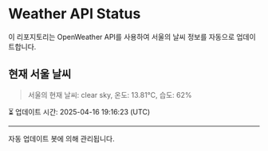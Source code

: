 
# Weather API Status

이 리포지토리는 OpenWeather API를 사용하여 서울의 날씨 정보를 자동으로 업데이트합니다.

## 현재 서울 날씨
> 서울의 현재 날씨: clear sky, 온도: 13.81°C, 습도: 62%

⏳ 업데이트 시간: 2025-04-16 19:16:23 (UTC)

---
자동 업데이트 봇에 의해 관리됩니다.
